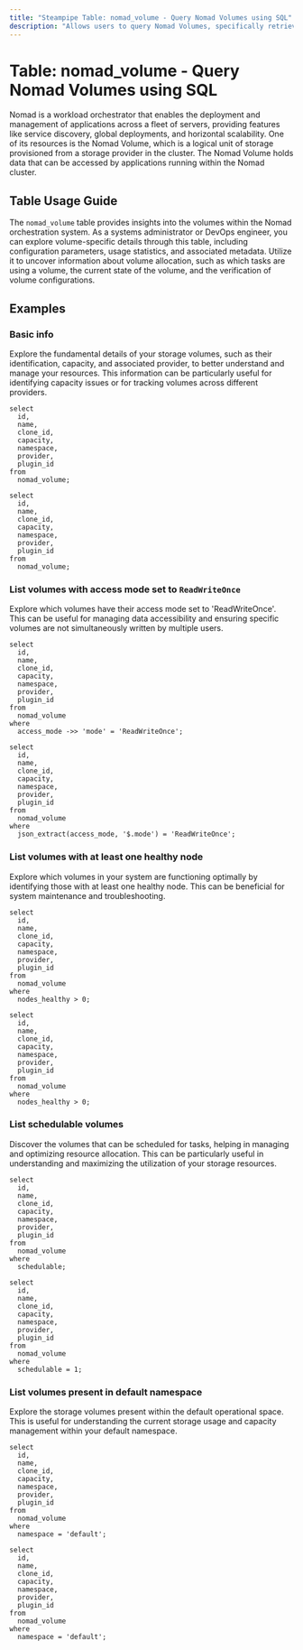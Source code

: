 ```yaml
---
title: "Steampipe Table: nomad_volume - Query Nomad Volumes using SQL"
description: "Allows users to query Nomad Volumes, specifically retrieving details about volume configuration and usage. This provides insights into the management of storage resources within a Nomad cluster."
---
```


# Table: nomad_volume - Query Nomad Volumes using SQL

Nomad is a workload orchestrator that enables the deployment and management of applications across a fleet of servers, providing features like service discovery, global deployments, and horizontal scalability. One of its resources is the Nomad Volume, which is a logical unit of storage provisioned from a storage provider in the cluster. The Nomad Volume holds data that can be accessed by applications running within the Nomad cluster.

## Table Usage Guide

The `nomad_volume` table provides insights into the volumes within the Nomad orchestration system. As a systems administrator or DevOps engineer, you can explore volume-specific details through this table, including configuration parameters, usage statistics, and associated metadata. Utilize it to uncover information about volume allocation, such as which tasks are using a volume, the current state of the volume, and the verification of volume configurations.

## Examples

### Basic info
Explore the fundamental details of your storage volumes, such as their identification, capacity, and associated provider, to better understand and manage your resources. This information can be particularly useful for identifying capacity issues or for tracking volumes across different providers.

```sql+postgres
select
  id,
  name,
  clone_id,
  capacity,
  namespace,
  provider,
  plugin_id
from
  nomad_volume;
```

```sql+sqlite
select
  id,
  name,
  clone_id,
  capacity,
  namespace,
  provider,
  plugin_id
from
  nomad_volume;
```

### List volumes with access mode set to `ReadWriteOnce`
Explore which volumes have their access mode set to 'ReadWriteOnce'. This can be useful for managing data accessibility and ensuring specific volumes are not simultaneously written by multiple users.

```sql+postgres
select
  id,
  name,
  clone_id,
  capacity,
  namespace,
  provider,
  plugin_id
from
  nomad_volume
where
  access_mode ->> 'mode' = 'ReadWriteOnce';
```

```sql+sqlite
select
  id,
  name,
  clone_id,
  capacity,
  namespace,
  provider,
  plugin_id
from
  nomad_volume
where
  json_extract(access_mode, '$.mode') = 'ReadWriteOnce';
```

### List volumes with at least one healthy node
Explore which volumes in your system are functioning optimally by identifying those with at least one healthy node. This can be beneficial for system maintenance and troubleshooting.

```sql+postgres
select
  id,
  name,
  clone_id,
  capacity,
  namespace,
  provider,
  plugin_id
from
  nomad_volume
where
  nodes_healthy > 0;
```

```sql+sqlite
select
  id,
  name,
  clone_id,
  capacity,
  namespace,
  provider,
  plugin_id
from
  nomad_volume
where
  nodes_healthy > 0;
```

### List schedulable volumes
Discover the volumes that can be scheduled for tasks, helping in managing and optimizing resource allocation. This can be particularly useful in understanding and maximizing the utilization of your storage resources.

```sql+postgres
select
  id,
  name,
  clone_id,
  capacity,
  namespace,
  provider,
  plugin_id
from
  nomad_volume
where
  schedulable;
```

```sql+sqlite
select
  id,
  name,
  clone_id,
  capacity,
  namespace,
  provider,
  plugin_id
from
  nomad_volume
where
  schedulable = 1;
```

### List volumes present in default namespace
Explore the storage volumes present within the default operational space. This is useful for understanding the current storage usage and capacity management within your default namespace.

```sql+postgres
select
  id,
  name,
  clone_id,
  capacity,
  namespace,
  provider,
  plugin_id
from
  nomad_volume
where
  namespace = 'default';
```

```sql+sqlite
select
  id,
  name,
  clone_id,
  capacity,
  namespace,
  provider,
  plugin_id
from
  nomad_volume
where
  namespace = 'default';
```